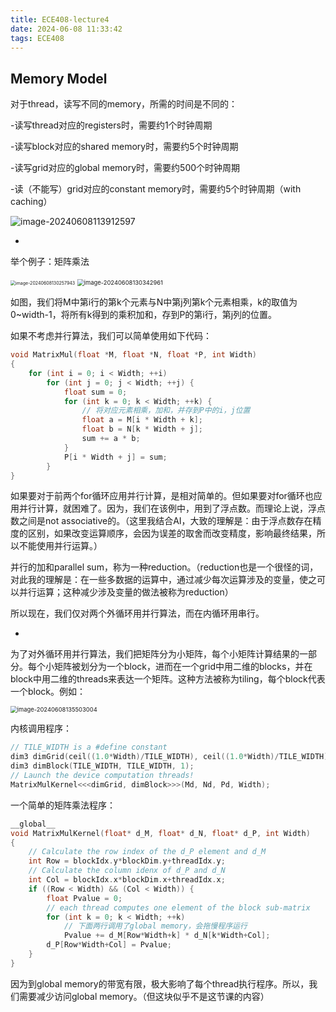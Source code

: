 ```yaml
---
title: ECE408-lecture4
date: 2024-06-08 11:33:42
tags: ECE408
---
```


## Memory Model

对于thread，读写不同的memory，所需的时间是不同的：

-读写thread对应的registers时，需要约1个时钟周期

-读写block对应的shared memory时，需要约5个时钟周期

-读写grid对应的global memory时，需要约500个时钟周期

-读（不能写）grid对应的constant memory时，需要约5个时钟周期（with caching）

![image-20240608113912597](https://s2.loli.net/2024/06/08/YAOsZdT6lXfzEMq.png)

*

举个例子：矩阵乘法

<img src="https://s2.loli.net/2024/06/08/vAWbwmpOloRyDnF.png" alt="image-20240608130257943" style="zoom:50%;" />

<img src="https://s2.loli.net/2024/06/08/aGKxB12lw8MskgN.png" alt="image-20240608130342961" style="zoom:67%;" />

如图，我们将M中第i行的第k个元素与N中第j列第k个元素相乘，k的取值为0~width-1，将所有k得到的乘积加和，存到P的第i行，第j列的位置。

如果不考虑并行算法，我们可以简单使用如下代码：

```c
void MatrixMul(float *M, float *N, float *P, int Width)
{ 
	for (int i = 0; i < Width; ++i)
		for (int j = 0; j < Width; ++j) {
			float sum = 0;
			for (int k = 0; k < Width; ++k) {
				// 将对应元素相乘，加和，并存到P中的i，j位置
				float a = M[i * Width + k];
				float b = N[k * Width + j];
				sum += a * b;
			}
			P[i * Width + j] = sum;
		}
}
```

如果要对于前两个for循环应用并行计算，是相对简单的。但如果要对for循环也应用并行计算，就困难了。因为，我们在该例中，用到了浮点数。而理论上说，浮点数之间是not associative的。（这里我结合AI，大致的理解是：由于浮点数存在精度的区别，如果改变运算顺序，会因为误差的取舍而改变精度，影响最终结果，所以不能使用并行运算。）

并行的加和parallel sum，称为一种reduction。（reduction也是一个很怪的词，对此我的理解是：在一些多数据的运算中，通过减少每次运算涉及的变量，使之可以并行运算；这种减少涉及变量的做法被称为reduction）

所以现在，我们仅对两个外循环用并行算法，而在内循环用串行。

*

为了对外循环用并行算法，我们把矩阵分为小矩阵，每个小矩阵计算结果的一部分。每个小矩阵被划分为一个block，进而在一个grid中用二维的blocks，并在block中用二维的threads来表达一个矩阵。这种方法被称为tiling，每个block代表一个block。例如：

<img src="https://s2.loli.net/2024/06/08/HXsRJYcUzLuQ4P9.png" alt="image-20240608135503004" style="zoom:67%;" />

内核调用程序：

```c
// TILE_WIDTH is a #define constant
dim3 dimGrid(ceil((1.0*Width)/TILE_WIDTH), ceil((1.0*Width)/TILE_WIDTH), 1);
dim3 dimBlock(TILE_WIDTH, TILE_WIDTH, 1);
// Launch the device computation threads!
MatrixMulKernel<<<dimGrid, dimBlock>>>(Md, Nd, Pd, Width);
```

一个简单的矩阵乘法程序：

```c
__global__ 
void MatrixMulKernel(float* d_M, float* d_N, float* d_P, int Width) 
{
	// Calculate the row index of the d_P element and d_M
	int Row = blockIdx.y*blockDim.y+threadIdx.y;
	// Calculate the column idenx of d_P and d_N
	int Col = blockIdx.x*blockDim.x+threadIdx.x;
	if ((Row < Width) && (Col < Width)) {
		float Pvalue = 0;
		// each thread computes one element of the block sub-matrix
		for (int k = 0; k < Width; ++k)
            // 下面两行调用了global memory，会拖慢程序运行
			Pvalue += d_M[Row*Width+k] * d_N[k*Width+Col];
		d_P[Row*Width+Col] = Pvalue;
	}
}
```

因为到global memory的带宽有限，极大影响了每个thread执行程序。所以，我们需要减少访问global memory。（但这块似乎不是这节课的内容）
